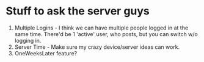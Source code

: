 #  Stuff to ask the server guys

1. Multiple Logins - I think we can have multiple people logged in at the same time. There'd be 1 'active' user, who posts, but you can switch w/o logging in.
2. Server Time - Make sure my crazy device/server ideas can work.
3. OneWeeksLater feature?


